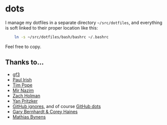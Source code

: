 # dots

I manage my dotfiles in a separate directory ```~/src/dotfiles```, and
everything is soft linked to their proper location like this:

```sh
    ln -s ~/src/dotfiles/bash/bashrc ~/.bashrc
```

Feel free to copy.

## Thanks to...

* [gf3](https://github.com/gf3/dotfiles)
* [Paul Irish](https://github.com/paulirish/dotfiles/)
* [Tim Pope](https://github.com/tpope/vim-pathogen)
* [Mir Nazim](http://mirnazim.org/writings/vim-plugins-i-use/)
* [Zach Holman](https://github.com/holman)
* [Yan Pritzker](https://github.com/skwp)
* [GitHub ignores](https://github.com/github/gitignore), and of course [GitHub dots](http://dotfiles.github.com/)
* [Gary Bernhardt & Corey Haines](https://github.com/garybernhardt/dotfiles/blob/master/bin/git-churn)
* [Mathias Bynens](https://github.com/mathiasbynens/dotfiles)
